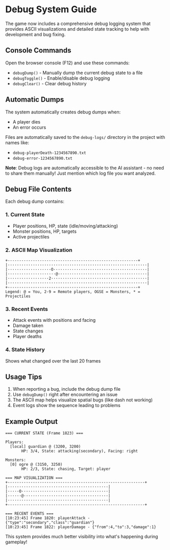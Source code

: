 # Debug System Guide

The game now includes a comprehensive debug logging system that provides ASCII visualizations and detailed state tracking to help with development and bug fixing.

## Console Commands

Open the browser console (F12) and use these commands:

- `debugDump()` - Manually dump the current debug state to a file
- `debugToggle()` - Enable/disable debug logging
- `debugClear()` - Clear debug history

## Automatic Dumps

The system automatically creates debug dumps when:
- A player dies
- An error occurs

Files are automatically saved to the `debug-logs/` directory in the project with names like:
- `debug-playerDeath-1234567890.txt`
- `debug-error-1234567890.txt`

**Note**: Debug logs are automatically accessible to the AI assistant - no need to share them manually! Just mention which log file you want analyzed.

## Debug File Contents

Each debug dump contains:

### 1. Current State
- Player positions, HP, state (idle/moving/attacking)
- Monster positions, HP, targets
- Active projectiles

### 2. ASCII Map Visualization
```
+---------------------------------------------------------+
|·····························································|
|···················O·········································|
|·····················@·······································|
|··················2··········································|
|·····························································|
+---------------------------------------------------------+
Legend: @ = You, 2-9 = Remote players, OGSE = Monsters, * = Projectiles
```

### 3. Recent Events
- Attack events with positions and facing
- Damage taken
- State changes
- Player deaths

### 4. State History
Shows what changed over the last 20 frames

## Usage Tips

1. When reporting a bug, include the debug dump file
2. Use `debugDump()` right after encountering an issue
3. The ASCII map helps visualize spatial bugs (like dash not working)
4. Event logs show the sequence leading to problems

## Example Output

```
=== CURRENT STATE (Frame 1823) ===

Players:
  [local] guardian @ (3200, 3200)
       HP: 3/4, State: attacking(secondary), Facing: right

Monsters:
  [0] ogre @ (3150, 3250)
       HP: 2/3, State: chasing, Target: player

=== MAP VISUALIZATION ===
+------------------------------------------------------------+
|············································|
|·····O······································|
|······@·····································|
|············································|
+------------------------------------------------------------+

=== RECENT EVENTS ===
[10:23:45] Frame 1820: playerAttack - {"type":"secondary","class":"guardian"}
[10:23:45] Frame 1822: playerDamage - {"from":4,"to":3,"damage":1}
```

This system provides much better visibility into what's happening during gameplay!